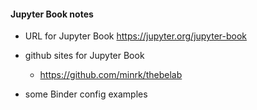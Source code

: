 #### Jupyter Book notes

* URL for Jupyter Book https://jupyter.org/jupyter-book

* github sites for Jupyter Book 
  * https://github.com/minrk/thebelab

* some Binder config examples 

